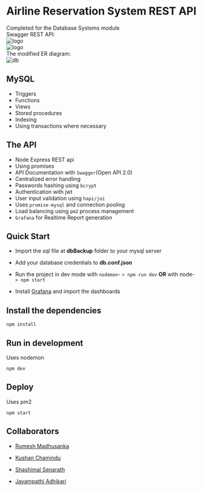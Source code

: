 # Airline Reservation System REST API
Completed for the Database Systems module<br>
Swagger REST API:<br>
![logo](images/swagger1.png) 
<br>
![logo](images/grafana.png)
<br>
The modified ER diagram:<br>
![db](https://user-images.githubusercontent.com/32504465/147917752-66ead0f4-8692-4d74-97a6-a1d3e9514ab7.png)


## MySQL
* Triggers
* Functions
* Views
* Stored procedures
* Indexing 
* Using transactions where necessary

## The API
* Node Express REST api
* Using promises
* API Documentation with `Swagger`(Open API 2.0)
* Centralized error handling
* Passwords hashing using `bcrypt`
* Authentication with jwt
* User input validation using `hapi/joi`
* Uses `promise-mysql` and connection pooling
* Load balancing using `pm2` process management
* `Grafana` for Realtime Report generation 


## Quick Start

- Import the sql file at **dbBackup** folder to your mysql server

- Add your database credentials to **db.conf.json**

- Run the project in dev mode with `nodemon`- ```> npm run dev``` **OR**  with node- ```> npm start```

- Install [Grafana](https://grafana.com/) and import the dashboards


## Install the dependencies
```
npm install 
```

## Run in development
Uses nodemon 
```
npm dev
```

## Deploy
Uses pm2 
```
npm start

```

## Collaborators

- [Rumesh Madhusanka](https://github.com/rumeshmadhusanka)

- [Kushan Chamindu](https://github.com/KushanChamindu)

- [Shashimal Senarath](https://github.com/shashimalcse)

- [Jayampathi Adhikari](https://github.com/jayampathiadhikari)
